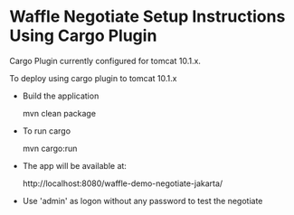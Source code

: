 Waffle Negotiate Setup Instructions Using Cargo Plugin
======================================================

Cargo Plugin currently configured for tomcat 10.1.x.

To deploy using cargo plugin to tomcat 10.1.x

- Build the application

    mvn clean package

- To run cargo

    mvn cargo:run

- The app will be available at:

    http://localhost:8080/waffle-demo-negotiate-jakarta/

- Use 'admin' as logon without any password to test the negotiate
